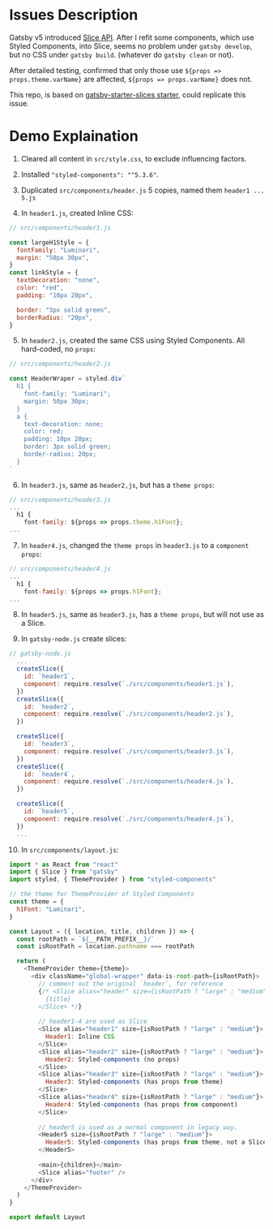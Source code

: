 # Issues Description
Gatsby v5 introduced [Slice API](https://www.gatsbyjs.com/blog/gatsby-slice-api/). After I refit some components, which use Styled Components, into Slice, seems no problem under `gatsby develop`, but no CSS under `gatsby build`. (whatever do `gatsby clean` or not).

After detailed testing, confirmed that only those use `${props => props.theme.varName}` are affected, `${props => props.varName}` does not.

This repo, is based on [gatsby-starter-slices starter](https://github.com/gatsbyjs/gatsby-starter-slices), could replicate this issue.

# Demo Explaination
1. Cleared all content in `src/style.css`, to exclude influencing factors.

2. Installed `"styled-components": "^5.3.6"`.

3. Duplicated `src/components/header.js` 5 copies, named them `header1 ... 5.js`

4. In `header1.js`, created Inline CSS:
```javascript
// src/components/header1.js

const largeH1Style = {
  fontFamily: "Luminari",
  margin: "50px 30px",
}
const linkStyle = {
  textDecoration: "none",
  color: "red",
  padding: "10px 20px",

  border: "3px solid green",
  borderRadius: "20px",
}
```
5. In `header2.js`, created the same CSS using Styled Components. All hard-coded, no `props`:
```javascript
// src/components/header2.js

const HeaderWraper = styled.div`
  h1 {
    font-family: "Luminari";
    margin: 50px 30px;
  }
  a {
    text-decoration: none;
    color: red;
    padding: 10px 20px;
    border: 3px solid green;
    border-radius: 20px;
  }
`
```
6. In `header3.js`, same as `header2,js`, but has a `theme props`:
```javascript
// src/components/header3.js
...
  h1 {
    font-family: ${props => props.theme.h1Font};
...
```
7. In `header4.js`, changed the `theme props` in `header3.js` to a `component props`:
```javascript
// src/components/header4.js
...
  h1 {
    font-family: ${props => props.h1Font};
...
```
8. In `header5.js`, same as `header3.js`, has a `theme props`, but will not use as a Slice.

9. In `gatsby-node.js` create slices:
```javascript
// gatsby-node.js
  ...
  createSlice({
    id: `header1`,
    component: require.resolve(`./src/components/header1.js`),
  })
  createSlice({
    id: `header2`,
    component: require.resolve(`./src/components/header2.js`),
  })

  createSlice({
    id: `header3`,
    component: require.resolve(`./src/components/header3.js`),
  })
  createSlice({
    id: `header4`,
    component: require.resolve(`./src/components/header4.js`),
  })

  createSlice({
    id: `header5`,
    component: require.resolve(`./src/components/header4.js`),
  })
  ...
```

10. In `src/components/layout.js`:
```javascript
import * as React from "react"
import { Slice } from "gatsby"
import styled, { ThemeProvider } from "styled-components"

// the theme for ThemeProvider of Styled Components
const theme = {
  h1Font: "Luminari",
}

const Layout = ({ location, title, children }) => {
  const rootPath = `${__PATH_PREFIX__}/`
  const isRootPath = location.pathname === rootPath

  return (
    <ThemeProvider theme={theme}>
      <div className="global-wrapper" data-is-root-path={isRootPath}>
        // comment out the original `header`, for reference
        {/* <Slice alias="header" size={isRootPath ? "large" : "medium"}>
          {title}
        </Slice> */}
        
        // header1-4 are used as Slice
        <Slice alias="header1" size={isRootPath ? "large" : "medium"}>
          Header1: Inline CSS
        </Slice>
        <Slice alias="header2" size={isRootPath ? "large" : "medium"}>
          Header2: Styled-components (no props)
        </Slice>
        <Slice alias="header3" size={isRootPath ? "large" : "medium"}>
          Header3: Styled-components (has props from theme)
        </Slice>
        <Slice alias="header4" size={isRootPath ? "large" : "medium"}>
          Header4: Styled-components (has props from component)
        </Slice>
        
        // header5 is used as a normal component in legacy way.
        <Header5 size={isRootPath ? "large" : "medium"}>
          Header5: Styled-components (has props from theme, not a Slice)
        </Header5>
        
        <main>{children}</main>
        <Slice alias="footer" />
      </div>
    </ThemeProvider>
  )
}

export default Layout
```

